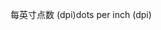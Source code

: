 <span data-ttu-id="54cde-101">每英寸点数 (dpi)</span><span class="sxs-lookup"><span data-stu-id="54cde-101">dots per inch (dpi)</span></span>